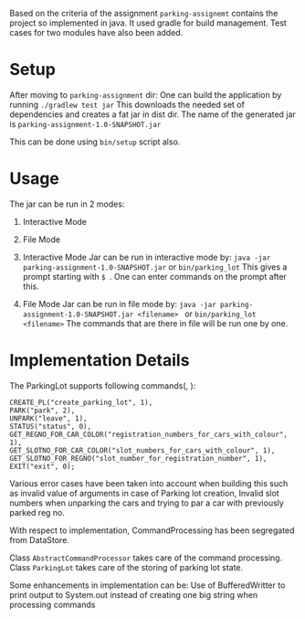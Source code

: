 Based on the criteria of the assignment `parking-assignemt` contains the project so implemented in java. It used gradle for build management. Test cases for two modules have also been added.

# Setup
After moving to `parking-assignment` dir:
One can build the application by running
	`./gradlew test jar`
This downloads the needed set of dependencies and creates a fat jar in dist dir.
The name of the generated jar is `parking-assignment-1.0-SNAPSHOT.jar`

This can be done using `bin/setup` script also.

# Usage
The jar can be run in 2 modes:
1. Interactive Mode
2. File Mode

1. Interactive Mode
Jar can be run in interactive mode by:
	`java -jar parking-assignment-1.0-SNAPSHOT.jar`
			or
		`bin/parking_lot`
This gives a prompt starting with `$ `. One can enter commands on the prompt after this.

2. File Mode
Jar can be run in file mode by:
	`java -jar parking-assignment-1.0-SNAPSHOT.jar <filename> `
			or
		`bin/parking_lot <filename>`
The commands that are there in file will be run one by one.

# Implementation Details
The ParkingLot supports following commands(<syntax>, <arg count>):
```
CREATE_PL("create_parking_lot", 1),
PARK("park", 2),
UNPARK("leave", 1),
STATUS("status", 0),
GET_REGNO_FOR_CAR_COLOR("registration_numbers_for_cars_with_colour", 1),
GET_SLOTNO_FOR_CAR_COLOR("slot_numbers_for_cars_with_colour", 1),
GET_SLOTNO_FOR_REGNO("slot_number_for_registration_number", 1),
EXIT("exit", 0);
```

Various error cases have been taken into account when building this such as invalid value of arguments in case of Parking lot creation, Invalid slot numbers when unparking the cars and trying to par a car with previously parked reg no.

With respect to implementation, CommandProcessing has been segregated from DataStore.

Class `AbstractCommandProcessor` takes care of the command processing.
Class `ParkingLot` takes care of the storing of parking lot state.

Some enhancements in implementation can be:
Use of BufferedWritter to print output to System.out instead of creating one big string when processing commands